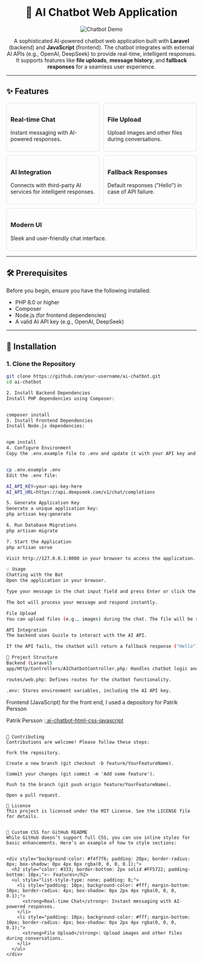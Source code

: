 <h1 align="center">🤖 AI Chatbot Web Application</h1>

<p align="center">
  <img src="https://via.placeholder.com/800x400.png?text=Chatbot+Demo" alt="Chatbot Demo" />
</p>

<p align="center">
  A sophisticated AI-powered chatbot web application built with <strong>Laravel</strong> (backend) and <strong>JavaScript</strong> (frontend). The chatbot integrates with external AI APIs (e.g., OpenAI, DeepSeek) to provide real-time, intelligent responses. It supports features like <strong>file uploads</strong>, <strong>message history</strong>, and <strong>fallback responses</strong> for a seamless user experience.
</p>

---

## ✨ Features

<div style="display: flex; flex-wrap: wrap; gap: 10px;">
  <div style="flex: 1; min-width: 200px; padding: 10px; border: 1px solid #ddd; border-radius: 8px;">
    <h3>Real-time Chat</h3>
    <p>Instant messaging with AI-powered responses.</p>
  </div>
  <div style="flex: 1; min-width: 200px; padding: 10px; border: 1px solid #ddd; border-radius: 8px;">
    <h3>File Upload</h3>
    <p>Upload images and other files during conversations.</p>
  </div>
  <div style="flex: 1; min-width: 200px; padding: 10px; border: 1px solid #ddd; border-radius: 8px;">
    <h3>AI Integration</h3>
    <p>Connects with third-party AI services for intelligent responses.</p>
  </div>
  <div style="flex: 1; min-width: 200px; padding: 10px; border: 1px solid #ddd; border-radius: 8px;">
    <h3>Fallback Responses</h3>
    <p>Default responses ("Hello") in case of API failure.</p>
  </div>
  <div style="flex: 1; min-width: 200px; padding: 10px; border: 1px solid #ddd; border-radius: 8px;">
    <h3>Modern UI</h3>
    <p>Sleek and user-friendly chat interface.</p>
  </div>
</div>

---

## 🛠️ Prerequisites

Before you begin, ensure you have the following installed:

- PHP 8.0 or higher
- Composer
- Node.js (for frontend dependencies)
- A valid AI API key (e.g., OpenAI, DeepSeek)

---

## 🚀 Installation

### 1. Clone the Repository

```bash
git clone https://github.com/your-username/ai-chatbot.git
cd ai-chatbot

2. Install Backend Dependencies
Install PHP dependencies using Composer:


composer install
3. Install Frontend Dependencies
Install Node.js dependencies:


npm install
4. Configure Environment
Copy the .env.example file to .env and update it with your API key and other settings:


cp .env.example .env
Edit the .env file:

AI_API_KEY=your-api-key-here
AI_API_URL=https://api.deepseek.com/v1/chat/completions

5. Generate Application Key
Generate a unique application key:
php artisan key:generate

6. Run Database Migrations 
php artisan migrate

7. Start the Application
php artisan serve

Visit http://127.0.0.1:8000 in your browser to access the application.

💡 Usage
Chatting with the Bot
Open the application in your browser.

Type your message in the chat input field and press Enter or click the Send button.

The bot will process your message and respond instantly.

File Upload
You can upload files (e.g., images) during the chat. The file will be sent to the backend for processing.

API Integration
The backend uses Guzzle to interact with the AI API.

If the API fails, the chatbot will return a fallback response ("Hello").

📂 Project Structure
Backend (Laravel)
app/Http/Controllers/AIChatbotController.php: Handles chatbot logic and API integration.

routes/web.php: Defines routes for the chatbot functionality.

.env: Stores environment variables, including the AI API key.
```
Frontend (JavaScript)
for the front end, I used a depository for Patrik Persson

Patrik Persson :<a href="https://github.com/patrik1970/ai-chatbot-html-css-javascript"> ai-chatbot-html-css-javascript </a> 
```

🤝 Contributing
Contributions are welcome! Please follow these steps:

Fork the repository.

Create a new branch (git checkout -b feature/YourFeatureName).

Commit your changes (git commit -m 'Add some feature').

Push to the branch (git push origin feature/YourFeatureName).

Open a pull request.

📄 License
This project is licensed under the MIT License. See the LICENSE file for details.


🎨 Custom CSS for GitHub README
While GitHub doesn’t support full CSS, you can use inline styles for basic enhancements. Here’s an example of how to style sections:


<div style="background-color: #f4f7f6; padding: 20px; border-radius: 8px; box-shadow: 0px 4px 6px rgba(0, 0, 0, 0.1);">
  <h2 style="color: #333; border-bottom: 2px solid #FF5722; padding-bottom: 10px;">✨ Features</h2>
  <ul style="list-style-type: none; padding: 0;">
    <li style="padding: 10px; background-color: #fff; margin-bottom: 10px; border-radius: 4px; box-shadow: 0px 2px 4px rgba(0, 0, 0, 0.1);">
      <strong>Real-time Chat</strong>: Instant messaging with AI-powered responses.
    </li>
    <li style="padding: 10px; background-color: #fff; margin-bottom: 10px; border-radius: 4px; box-shadow: 0px 2px 4px rgba(0, 0, 0, 0.1);">
      <strong>File Upload</strong>: Upload images and other files during conversations.
    </li>
  </ul>
</div>
